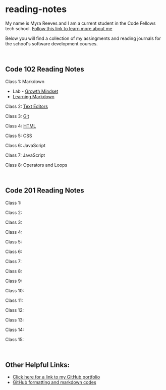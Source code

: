 # reading-notes

My name is Myra Reeves and I am a current student in the Code Fellows tech school. [Follow this link to learn more about me](/about.md)

Below you will find a collection of my assingments and reading journals for the school's software development courses.

<br>

## Code 102 Reading Notes

Class 1:  Markdown

* Lab - [Growth Mindset](/GrowthMindset.md)
* [Learning Markdown](/ReadingSummary1.md)

Class 2:  [Text Editors](/ReadingSummary2-TextEditors.md)

Class 3:  [Git](Git.md)

Class 4:  [HTML](HTML.md)

Class 5:  CSS

Class 6:  JavaScript

Class 7:  JavaScript

Class 8:  Operators and Loops

<br>

## Code 201 Reading Notes

Class 1:  

Class 2:  

Class 3:  

Class 4:  

Class 5:  

Class 6:  

Class 7:  

Class 8:  

Class 9:  

Class 10:  

Class 11:  

Class 12:  

Class 13:  

Class 14:  

Class 15:  

<br>

## Other Helpful Links:

* [Click here for a link to my GitHub portfolio](https://github.com/myra-sea)
* [GitHub formatting and markdown codes](https://docs.github.com/en/get-started/writing-on-github/getting-started-with-writing-and-formatting-on-github/basic-writing-and-formatting-syntax)

